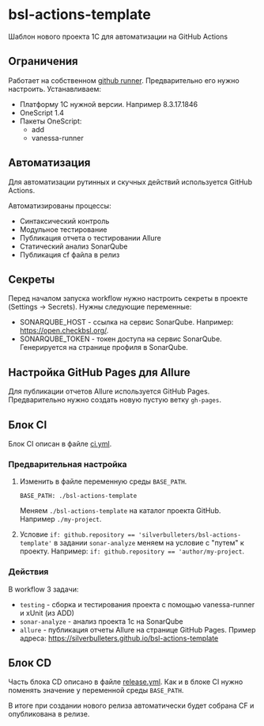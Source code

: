 # bsl-actions-template

Шаблон нового проекта 1С для автоматизации на GitHub Actions

## Ограничения

Работает на собственном [github runner](https://docs.github.com/en/free-pro-team@latest/actions/hosting-your-own-runners). 
Предварительно его нужно настроить. Устанавливаем:
* Платформу 1С нужной версии. Например 8.3.17.1846
* OneScript 1.4
* Пакеты OneScript:
    - add
    - vanessa-runner
## Автоматизация

Для автоматизации рутинных и скучных действий используется GitHub Actions. 

Автоматизированы процессы:

* Cинтаксический контроль
* Модульное тестирование
* Публикация отчета о тестировании Allure
* Статический анализ SonarQube
* Публикация cf файла в релиз

## Секреты

Перед началом запуска workflow нужно настроить секреты в проекте (Settings -> Secrets). Нужны следующие переменные:
* SONARQUBE_HOST - ссылка на сервис SonarQube. Например: https://open.checkbsl.org/.
* SONARQUBE_TOKEN - токен доступа на сервис SonarQube. Генерируется на странице профиля в SonarQube.

## Настройка GitHub Pages для Allure

Для публикации отчетов Allure используется GitHub Pages. Предварительно нужно создать новую пустую ветку `gh-pages`.

## Блок CI

Блок CI описан в файле [ci.yml](/.github/workflows/ci.yml). 

### Предварительная настройка

1. Изменить в файле переменную среды `BASE_PATH`.
    ```
    BASE_PATH: ./bsl-actions-template
    ```
    Меняем `./bsl-actions-template` на каталог проекта GitHub. Например `./my-project`. 

2. Условие `if: github.repository == 'silverbulleters/bsl-actions-template'` в задании `sonar-analyze` меняем на условие с "путем" к проекту. 
Например: `if: github.repository == 'author/my-project`.

### Действия

В workflow 3 задачи:
* `testing` - сборка и тестирования проекта с помощью vanessa-runner и xUnit (из ADD)
* `sonar-analyze` - анализ проекта 1с на SonarQube
* `allure` - публикация отчеты Allure на странице GitHub Pages. Пример адреса: https://silverbulleters.github.io/bsl-actions-template

## Блок CD

Часть блока CD описано в файле [release.yml](/.github/workflows/release.yml). Как и в блоке CI нужно поменять значение у 
переменной среды `BASE_PATH`.

В итоге при создании нового релиза автоматически будет собрана CF и опубликована в релизе.